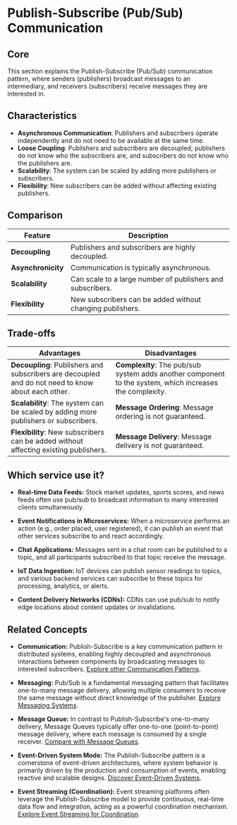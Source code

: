 # Publish-Subscribe (Pub/Sub) Communication

## Core

This section explains the Publish-Subscribe (Pub/Sub) communication pattern, where senders (publishers) broadcast messages to an intermediary, and receivers (subscribers) receive messages they are interested in.

## Characteristics

-   **Asynchronous Communication**: Publishers and subscribers operate independently and do not need to be available at the same time.
-   **Loose Coupling**: Publishers and subscribers are decoupled; publishers do not know who the subscribers are, and subscribers do not know who the publishers are.
-   **Scalability**: The system can be scaled by adding more publishers or subscribers.
-   **Flexibility**: New subscribers can be added without affecting existing publishers.

## Comparison

| Feature | Description |
|---|---|
| **Decoupling** | Publishers and subscribers are highly decoupled. |
| **Asynchronicity** | Communication is typically asynchronous. |
| **Scalability** | Can scale to a large number of publishers and subscribers. |
| **Flexibility** | New subscribers can be added without changing publishers. |

## Trade-offs

| Advantages | Disadvantages |
|---|---|
| **Decoupling**: Publishers and subscribers are decoupled and do not need to know about each other. | **Complexity**: The pub/sub system adds another component to the system, which increases the complexity. |
| **Scalability**: The system can be scaled by adding more publishers or subscribers. | **Message Ordering**: Message ordering is not guaranteed. |
| **Flexibility**: New subscribers can be added without affecting existing publishers. | **Message Delivery**: Message delivery is not guaranteed. |

## Which service use it?



-   **Real-time Data Feeds:** Stock market updates, sports scores, and news feeds often use pub/sub to broadcast information to many interested clients simultaneously.

-   **Event Notifications in Microservices:** When a microservice performs an action (e.g., order placed, user registered), it can publish an event that other services subscribe to and react accordingly.

-   **Chat Applications:** Messages sent in a chat room can be published to a topic, and all participants subscribed to that topic receive the message.

-   **IoT Data Ingestion:** IoT devices can publish sensor readings to topics, and various backend services can subscribe to these topics for processing, analytics, or alerts.

-   **Content Delivery Networks (CDNs):** CDNs can use pub/sub to notify edge locations about content updates or invalidations.

## Related Concepts

-   **Communication:** Publish-Subscribe is a key communication pattern in distributed systems, enabling highly decoupled and asynchronous interactions between components by broadcasting messages to interested subscribers. [Explore other Communication Patterns](../README.md).

-   **Messaging:** Pub/Sub is a fundamental messaging pattern that facilitates one-to-many message delivery, allowing multiple consumers to receive the same message without direct knowledge of the publisher. [Explore Messaging Systems](../../messaging/publish-subscribe/README.md).

-   **Message Queue:** In contrast to Publish-Subscribe's one-to-many delivery, Message Queues typically offer one-to-one (point-to-point) message delivery, where each message is consumed by a single receiver. [Compare with Message Queues](../../messaging/message-queue/README.md).

-   **Event-Driven System Mode:** The Publish-Subscribe pattern is a cornerstone of event-driven architectures, where system behavior is primarily driven by the production and consumption of events, enabling reactive and scalable designs. [Discover Event-Driven Systems](../../system-mode/event-driven/README.md).

-   **Event Streaming (Coordination):** Event streaming platforms often leverage the Publish-Subscribe model to provide continuous, real-time data flow and integration, acting as a powerful coordination mechanism. [Explore Event Streaming for Coordination](../../coordination/event-streaming/README.md).
